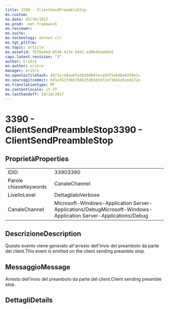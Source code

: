 ```yaml
---
title: 3390 - ClientSendPreambleStop
ms.custom: 
ms.date: 03/30/2017
ms.prod: .net-framework
ms.reviewer: 
ms.suite: 
ms.technology: dotnet-clr
ms.tgt_pltfrm: 
ms.topic: article
ms.assetid: fbf6e4ed-8538-417e-b4d1-a30b45ee6b5d
caps.latest.revision: "3"
author: Erikre
ms.author: erikre
manager: erikre
ms.openlocfilehash: 45f1cce9aa6fa3b59d047ecadd75e6dbe63f0e3c
ms.sourcegitcommit: bd1ef61f4bb794b25383d3d72e71041a5ced172e
ms.translationtype: MT
ms.contentlocale: it-IT
ms.lasthandoff: 10/18/2017
---
```

# <a name="3390---clientsendpreamblestop"></a><span data-ttu-id="a0103-102">3390 - ClientSendPreambleStop</span><span class="sxs-lookup"><span data-stu-id="a0103-102">3390 - ClientSendPreambleStop</span></span>
## <a name="properties"></a><span data-ttu-id="a0103-103">Proprietà</span><span class="sxs-lookup"><span data-stu-id="a0103-103">Properties</span></span>  
  
|||  
|-|-|  
|<span data-ttu-id="a0103-104">ID</span><span class="sxs-lookup"><span data-stu-id="a0103-104">ID</span></span>|<span data-ttu-id="a0103-105">3390</span><span class="sxs-lookup"><span data-stu-id="a0103-105">3390</span></span>|  
|<span data-ttu-id="a0103-106">Parole chiave</span><span class="sxs-lookup"><span data-stu-id="a0103-106">Keywords</span></span>|<span data-ttu-id="a0103-107">Canale</span><span class="sxs-lookup"><span data-stu-id="a0103-107">Channel</span></span>|  
|<span data-ttu-id="a0103-108">Livello</span><span class="sxs-lookup"><span data-stu-id="a0103-108">Level</span></span>|<span data-ttu-id="a0103-109">Dettagliato</span><span class="sxs-lookup"><span data-stu-id="a0103-109">Verbose</span></span>|  
|<span data-ttu-id="a0103-110">Canale</span><span class="sxs-lookup"><span data-stu-id="a0103-110">Channel</span></span>|<span data-ttu-id="a0103-111">Microsoft-Windows-Application Server-Applications/Debug</span><span class="sxs-lookup"><span data-stu-id="a0103-111">Microsoft-Windows-Application Server-Applications/Debug</span></span>|  
  
## <a name="description"></a><span data-ttu-id="a0103-112">Descrizione</span><span class="sxs-lookup"><span data-stu-id="a0103-112">Description</span></span>  
 <span data-ttu-id="a0103-113">Questo evento viene generato all'arresto dell'invio del preambolo da parte del client.</span><span class="sxs-lookup"><span data-stu-id="a0103-113">This event is emitted on the client sending preamble stop.</span></span>  
  
## <a name="message"></a><span data-ttu-id="a0103-114">Messaggio</span><span class="sxs-lookup"><span data-stu-id="a0103-114">Message</span></span>  
 <span data-ttu-id="a0103-115">Arresto dell'invio del preambolo da parte del client.</span><span class="sxs-lookup"><span data-stu-id="a0103-115">Client sending preamble stop.</span></span>  
  
## <a name="details"></a><span data-ttu-id="a0103-116">Dettagli</span><span class="sxs-lookup"><span data-stu-id="a0103-116">Details</span></span>

